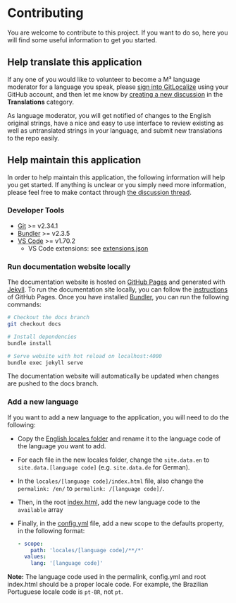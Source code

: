 # Contributing

You are welcome to contribute to this project. If you want to do so, here you will find some useful information to get you started.

## Help translate this application

If any one of you would like to volunteer to become a M³ language moderator for a language you speak, please [sign into GitLocalize](https://gitlocalize.com/) using your GitHub account, and then let me know by [creating a new discussion](https://github.com/sircharlo/meeting-media-manager/discussions/categories/translations) in the **Translations** category.

As language moderator, you will get notified of changes to the English original strings, have a nice and easy to use interface to review existing as well as untranslated strings in your language, and submit new translations to the repo easily.

## Help maintain this application

In order to help maintain this application, the following information will help you get started. If anything is unclear or you simply need more information, please feel free to make contact through [the discussion thread](https://github.com/sircharlo/meeting-media-manager/discussions).

### Developer Tools

- [Git](https://git-scm.com/) >= v2.34.1
- [Bundler](https://bundler.io/) >= v2.3.5
- [VS Code](https://code.visualstudio.com/) >= v1.70.2
  - VS Code extensions: see [extensions.json](./.vscode/extensions.json)

### Run documentation website locally

The documentation website is hosted on [GitHub Pages](https://pages.github.com/) and generated with [Jekyll](https://jekyllrb.com/docs/installation/). To run the documentation site locally, you can follow the [instructions](https://docs.github.com/en/pages/setting-up-a-github-pages-site-with-jekyll/testing-your-github-pages-site-locally-with-jekyll) of GitHub Pages. Once you have installed [Bundler](https://bundler.io/), you can run the following commands:

``` bash
# Checkout the docs branch
git checkout docs

# Install dependencies
bundle install

# Serve website with hot reload on localhost:4000
bundle exec jekyll serve
```

The documentation website will automatically be updated when changes are pushed to the docs branch.

### Add a new language

If you want to add a new language to the application, you will need to do the following:

- Copy the [English locales folder](./locales/en) and rename it to the language code of the language you want to add.
- For each file in the new locales folder, change the `site.data.en` to `site.data.[language code]` (e.g. `site.data.de` for German).
- In the `locales/[language code]/index.html` file, also change the `permalink: /en/` to `permalink: /[language code]/`.
- Then, in the root [index.html](./index.html), add the new language code to the `available` array
- Finally, in the [config.yml](./_config.yml) file, add a new scope to the defaults property, in the following format:
  
  ``` yaml
  - scope:
      path: 'locales/[language code]/**/*'
    values:
      lang: '[language code]'
  ```

**Note:** The language code used in the permalink, config.yml and root index.html should be a proper locale code. For example, the Brazilian Portuguese locale code is `pt-BR`, not `pt`.
